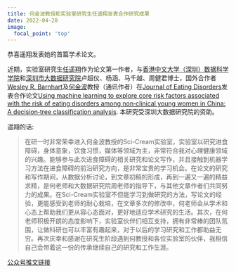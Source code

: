 ```yaml
---
title: 何金波教授和实验室研究生任遥翔发表合作研究成果
date: 2022-04-20
image:
  focal_point: 'top'
---
```


恭喜遥翔发表她的首篇学术论文。

<!--more-->

近期，实验室研究生[任遥翔](https://sci-cream.netlify.app/author/ren-yaoxiang/)作为论文第一作者，与[香港中文大学（深圳）数据科学学院](https://sds.cuhk.edu.cn/)和[深圳市大数据研究院](https://www.cuhk.edu.cn/article/4161)卢超仪、杨涵、马千越、周健君博士，国外合作者[Wesley R. Barnhart](https://wrbresearch.wordpress.com/)及[何金波](https://sci-cream.netlify.app/author/he-jinbo/)教授（通讯作者）在[Journal of Eating Disorders](https://jeatdisord.biomedcentral.com/)发表合作论文[Using machine learning to explore core risk factors associated with the risk of eating disorders among non‑clinical young women in China: A decision‑tree classification analysis](https://doi.org/10.1186/s40337-022-00545-6). 本研究受深圳大数据研究院的资助。

遥翔的话:
>在研一时非常荣幸进入何金波教授的Sci-Cream实验室，实验室以研究进食障碍，身体意象，饮食习惯，媒体等领域为主，非常符合我对心理健康领域的兴趣。能够参与此次进食障碍的相关研究和论文写作，并且接触到机器学习方法在进食障碍的前沿研究方向，是非常宝贵的学习机会。在论文的研究和写作期间，从数据分析讨论，到文章初稿的形成，再到一遍又一遍的精益求精，是何老师和大数据研究院周老师的指导下，与其他文章作者们共同努力的成果。在Sci-Cream实验室不但能学习到做研究的方法，写论文的经验，更能感受到老师的耐心栽培，在文章多次的修改中，何老师会从学术和心态上帮助我们更从容心态面对，更好地适应学术研究的生活。其次，在何老师积极开朗的态度影响下，实验室伙伴们相互支持，拥有非常棒的团队氛围，让做科研也可以丰富有趣起来，对于以后的学习研究和工作都助益无穷。再次庆幸和感谢在研究生阶段遇到何教授和各位实验室的伙伴，我相信自己会带着这一份的传承继续自己的研究和工作生涯。


[公众号推文链接](https://mp.weixin.qq.com/s/1sr2mncKc7jCLhH-nUbHPg)


